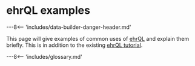 # ehrQL examples

---8<-- 'includes/data-builder-danger-header.md'

This page will give examples of common uses of [ehrQL](ehrql-intro.md)
and explain them briefly. This is in addition to the existing [ehrQL
tutorial](ehrql-new-tutorial-intro.md).

---8<-- 'includes/glossary.md'
